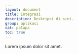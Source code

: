 ```yaml
---
layout: document
title: Integrasi
description: Deskripsi di sini.
group: aplikasi
cat: palapa
toc: true
---
```


Lorem ipsum dolor sit amet.

